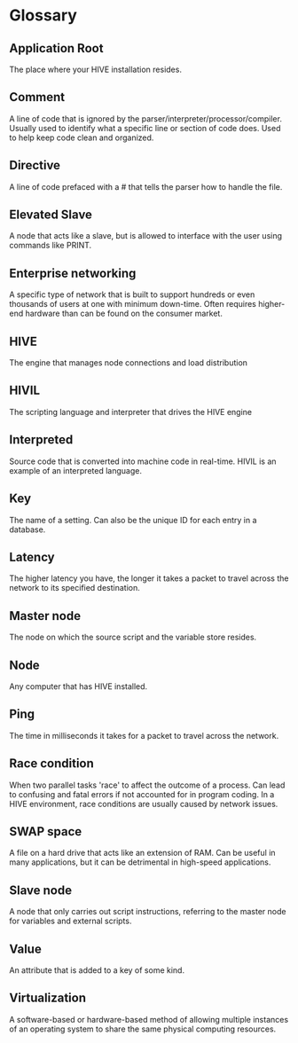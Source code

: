 # Glossary

## Application Root

The place where your HIVE installation resides.

## Comment

A line of code that is ignored by the parser/interpreter/processor/compiler. Usually used to identify what a specific line or section of code does. Used to help keep code clean and organized.

## Directive

A line of code prefaced with a # that tells the parser how to handle the file.

## Elevated Slave

A node that acts like a slave, but is allowed to interface with the user using commands like PRINT.

## Enterprise networking

A specific type of network that is built to support hundreds or even thousands of users at one with minimum down-time. Often requires higher-end hardware than can be found on the consumer market.

## HIVE

The engine that manages node connections and load distribution

## HIVIL

The scripting language and interpreter that drives the HIVE engine

## Interpreted

Source code that is converted into machine code in real-time. HIVIL is an example of an interpreted language.

## Key

The name of a setting. Can also be the unique ID for each entry in a database.

## Latency

The higher latency you have, the longer it takes a packet to travel across the network to its specified destination.

## Master node

The node on which the source script and the variable store resides.

## Node

Any computer that has HIVE installed.

## Ping

The time in milliseconds it takes for a packet to travel across the network.

## Race condition

When two parallel tasks 'race' to affect the outcome of a process. Can lead to confusing and fatal errors if not accounted for in program coding. In a HIVE environment, race conditions are usually caused by network issues.

## SWAP space

A file on a hard drive that acts like an extension of RAM. Can be useful in many applications, but it can be detrimental in high-speed applications.

## Slave node

A node that only carries out script instructions, referring to the master node for variables and external scripts.

## Value

An attribute that is added to a key of some kind.

## Virtualization

A software-based or hardware-based method of allowing multiple instances of an operating system to share the same physical computing resources.
